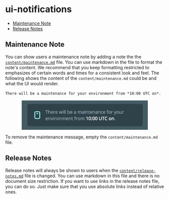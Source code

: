 # ui-notifications

<!-- TOC depthFrom:2 depthTo:6 withLinks:1 updateOnSave:1 orderedList:0 -->

- [Maintenance Note](#maintenance-note)
- [Release Notes](#release-notes)

<!-- /TOC -->

## Maintenance Note
You can show users a maintenance note by adding a note the the [`content/maintenance.md`](https://github.com/instana/ui-notifications/blob/gh-pages/content/maintenance.md) file. You can use markdown in the file to format the note's content. We recommend that you keep formatting restricted to emphasizes of certain words and times for a consistent look and feel. The following shows the content of the `content/maintenance.md` could be and what the UI would render.

```markdown
There will be a maintenance for your environment from *10:00 UTC on*.
```

<p align="center">
  <img src="./sample-maintenance-note.png"
       alt="Screenshot showing a maintenance note"
       width="400px"
       align="center"/>
</p>

To remove the maintenance message, empty the `content/maintenance.md` file.


## Release Notes
Release notes will always be shown to users when the [`content/release-notes.md`](https://github.com/instana/ui-notifications/blob/gh-pages/content/release-notes.md) file is changed. You can use markdown in this file and there is no document size restriction. If you want to use links in the release notes file, you can do so. Just make sure that you use absolute links instead of relative ones.

